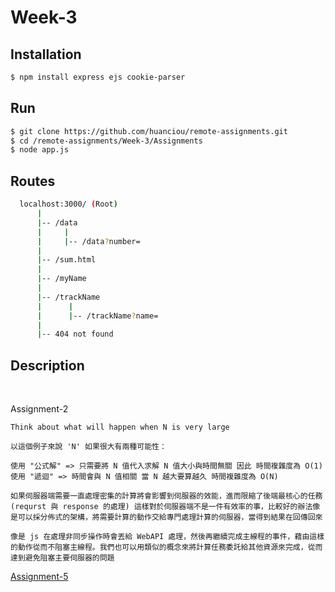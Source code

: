 # Week-3

## Installation

```sh
$ npm install express ejs cookie-parser
```

## Run

```sh
$ git clone https://github.com/huanciou/remote-assignments.git
$ cd /remote-assignments/Week-3/Assignments
$ node app.js
```

## Routes

```sh
  localhost:3000/ (Root)
      |
      |-- /data
      |     |
      |     |-- /data?number=
      |
      |-- /sum.html
      |
      |-- /myName
      |
      |-- /trackName
      |      |
      |      |-- /trackName?name=
      |
      |-- 404 not found
```

## Description

<br>

Assignment-2

`Think about what will happen when N is very large`

```
以這個例子來說 'N' 如果很大有兩種可能性：

使用 "公式解" => 只需要將 N 值代入求解 N 值大小與時間無關 因此 時間複雜度為 O(1)
使用 "遞迴" => 時間會與 N 值相關 當 N 越大要算越久 時間複雜度為 O(N)

如果伺服器端需要一直處理密集的計算將會影響到伺服器的效能，進而限縮了後端最核心的任務
(requrst 與 response 的處理) 這樣對於伺服器端不是一件有效率的事，比較好的辦法像是可以採分佈式的架構，將需要計算的動作交給專門處理計算的伺服器，當得到結果在回傳回來

像是 js 在處理非同步操作時會丟給 WebAPI 處理，然後再繼續完成主線程的事件，藉由這樣的動作從而不阻塞主線程。我們也可以用類似的概念來將計算任務委託給其他資源來完成，從而達到避免阻塞主要伺服器的問題
```

[Assignment-5](./Assignments-5/twoSum.js)
